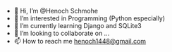 - 👋 Hi, I’m @Henoch Schmohe
- 👀 I’m interested in Programming (Python especially)
- 🌱 I’m currently learning Django and SQLite3
- 💞️ I’m looking to collaborate on ...
- 📫 How to reach me henoch1448@gmail.com

<!---
Pfoffel/Pfoffel is a ✨ special ✨ repository because its `README.md` (this file) appears on your GitHub profile.
You can click the Preview link to take a look at your changes.
--->

